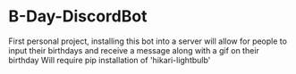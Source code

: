 # B-Day-DiscordBot
First personal project, installing this bot into a server will allow for people to input their birthdays and receive a message along with a gif on their birthday
Will require pip installation of 'hikari-lightbulb'
